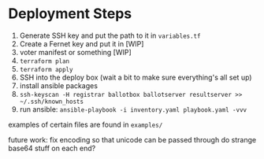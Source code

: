 # Deployment Steps

1. Generate SSH key and put the path to it in `variables.tf`
2. Create a Fernet key and put it in [WIP]
3. voter manifest or something [WIP]
4. `terraform plan`
5. `terraform apply`
6. SSH into the deploy box (wait a bit to make sure everything's all set up)
7. install ansible packages
8. `ssh-keyscan -H registrar ballotbox ballotserver resultserver >> ~/.ssh/known_hosts`
8. run ansible: `ansible-playbook -i inventory.yaml playbook.yaml -vvv`

examples of certain files are found in `examples/`

future work: fix encoding so that unicode can be passed through
do strange base64 stuff on each end?
